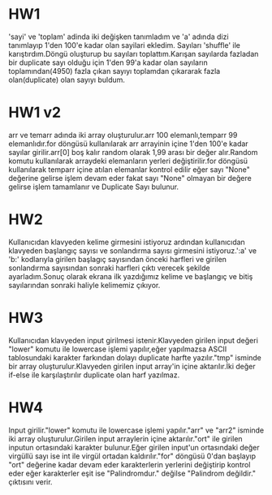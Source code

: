 ﻿# HW1
'sayi' ve 'toplam' adinda iki değişken tanımladım ve 'a' adında dizi tanımlayıp 1'den 100'e kadar olan sayilari ekledim. Sayıları 'shuffle' ile karıştırdım.Döngü oluşturup bu sayıları toplattım.Karışan sayılarda fazladan bir duplicate sayı olduğu için 1'den 99'a kadar olan sayıların toplamından(4950) fazla çıkan sayıyı toplamdan çıkararak fazla olan(duplicate) olan sayıyı buldum.
# HW1 v2
arr ve temarr adında iki array oluşturulur.arr 100 elemanlı,temparr 99 elemanlıdır.for döngüsü kullanılarak arr arrayinin içine 1'den 100'e kadar sayılar girilir.arr[0] boş kalır random olarak 1,99 arası bir değer alır.Random komutu kullanılarak arraydeki elemanların yerleri değiştirilir.for döngüsü kullanılarak temparr içine atılan elemanlar kontrol edilir eğer sayı "None" değerine gelirse işlem devam eder fakat sayı "None" olmayan bir değere gelirse işlem tamamlanır ve Duplicate Sayı bulunur.
# HW2
Kullanıcıdan klavyeden kelime girmesini istiyoruz ardından kullanıcıdan klavyeden başlangıç sayısı ve sonlandırma sayısı girmesini istiyoruz.':a' ve 'b:' kodlarıyla girilen başlagıç sayısından önceki harfleri ve girilen sonlandırma sayısından sonraki harfleri çıktı verecek şekilde ayarladım.Sonuç olarak ekrana ilk yazdığımız kelime ve başlangıç ve bitiş sayılarından sonraki haliyle kelimemiz çıkıyor.
# HW3
Kullanıcıdan klavyeden input girilmesi istenir.Klavyeden girilen input değeri "lower" komutu ile lowercase işlemi yapılır,eğer yapılmazsa ASCII tablosundaki karakter farkından dolayı duplicate harfte yazılır."tmp" isminde bir array oluşturulur.Klavyeden girilen input array'in içine aktarılır.İki değer if-else ile karşılaştırılır duplicate olan harf yazılmaz.
# HW4
Input girilir."lower" komutu ile lowercase işlemi yapılır."arr" ve "arr2" isminde iki array oluşturulur.Girilen input arraylerin içine aktarılır."ort" ile girilen inputun ortasındaki karakter bulunur.Eğer girilen input'un ortasındaki değer virgüllü sayı ise int ile virgül ortadan kaldırılır."for" döngüsü 0'dan başlayıp "ort" değerine kadar devam eder karakterlerin yerlerini değiştirip kontrol eder eğer karakterler eşit ise "Palindromdur." değilse "Palindrom değildir." çıktısını verir.